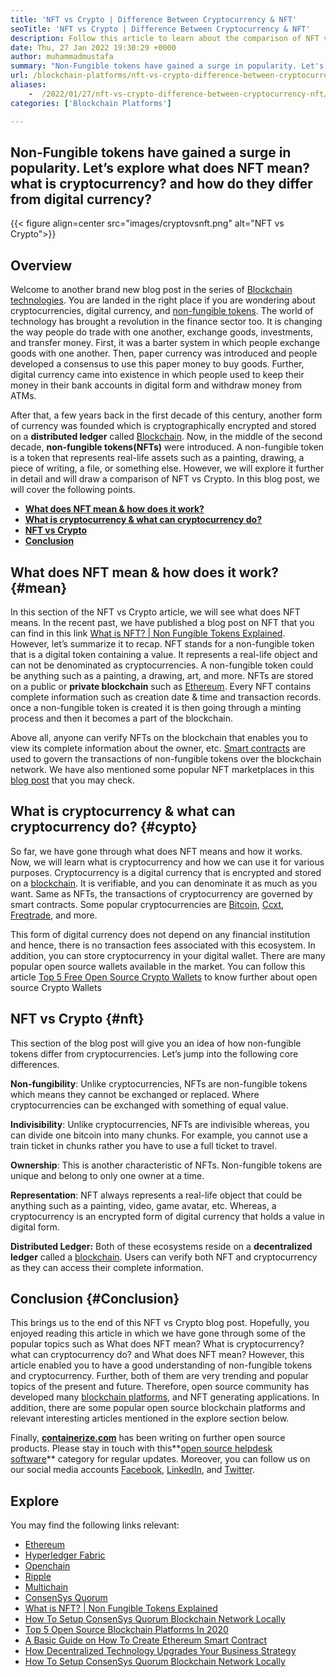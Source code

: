 ```yaml
---
title: 'NFT vs Crypto | Difference Between Cryptocurrency & NFT'
seoTitle: 'NFT vs Crypto | Difference Between Cryptocurrency & NFT'
description: Follow this article to learn about the comparison of NFT vs Crypto. NFTs represent real-life objects where crypto is an encrypted form of digital currency.
date: Thu, 27 Jan 2022 19:30:29 +0000
author: muhammadmustafa
summary: "Non-Fungible tokens have gained a surge in popularity. Let's explore what does NFT mean? what is cryptocurrency? and how do they differ from digital currency?"
url: /blockchain-platforms/nft-vs-crypto-difference-between-cryptocurrency-nft/
aliases: 
    -  /2022/01/27/nft-vs-crypto-difference-between-cryptocurrency-nft/
categories: ['Blockchain Platforms']

---
```

## Non-Fungible tokens have gained a surge in popularity. Let’s explore what does NFT mean? what is cryptocurrency? and how do they differ from digital currency?

{{< figure align=center src="images/cryptovsnft.png" alt="NFT vs Crypto">}}  

## Overview

Welcome to another brand new blog post in the series of [Blockchain technologies][1]. You are landed in the right place if you are wondering about cryptocurrencies, digital currency, and [non-fungible tokens][2]. The world of technology has brought a revolution in the finance sector too. It is changing the way people do trade with one another, exchange goods, investments, and transfer money. First, it was a barter system in which people exchange goods with one another. Then, paper currency was introduced and people developed a consensus to use this paper money to buy goods. Further, digital currency came into existence in which people used to keep their money in their bank accounts in digital form and withdraw money from ATMs.

After that, a few years back in the first decade of this century, another form of currency was founded which is cryptographically encrypted and stored on a **distributed ledger** called [Blockchain][3]. Now, in the middle of the second decade, **non-fungible tokens(NFTs)** were introduced. A non-fungible token is a token that represents real-life assets such as a painting, drawing, a piece of writing, a file, or something else. However, we will explore it further in detail and will draw a comparison of NFT vs Crypto. In this blog post, we will cover the following points.

  * **[What does NFT mean & how does it work?][4]**
  * **[What is cryptocurrency & what can cryptocurrency do?][5]**
  * **[NFT vs Crypto][6]** 
  * **[Conclusion][7]**

## What does NFT mean & how does it work? {#mean}

In this section of the NFT vs Crypto article, we will see what does NFT means. In the recent past, we have published a blog post on NFT that you can find in this link [What is NFT? | Non Fungible Tokens Explained][2]. However, let’s summarize it to recap. NFT stands for a non-fungible token that is a digital token containing a value. It represents a real-life object and can not be denominated as cryptocurrencies. A non-fungible token could be anything such as a painting, a drawing, art, and more. NFTs are stored on a public or **private blockchain** such as [Ethereum][8]. Every NFT contains complete information such as creation date & time and transaction records. once a non-fungible token is created it is then going through a minting process and then it becomes a part of the blockchain.

Above all, anyone can verify NFTs on the blockchain that enables you to view its complete information about the owner, etc. [Smart contracts][9] are used to govern the transactions of non-fungible tokens over the blockchain network. We have also mentioned some popular NFT marketplaces in this [blog post][2] that you may check.

## What is cryptocurrency & what can cryptocurrency do? {#cypto}

So far, we have gone through what does NFT means and how it works. Now, we will learn what is cryptocurrency and how we can use it for various purposes. Cryptocurrency is a digital currency that is encrypted and stored on a [blockchain][1]. It is verifiable, and you can denominate it as much as you want. Same as NFTs, the transactions of cryptocurrency are governed by smart contracts. Some popular cryptocurrencies are [Bitcoin][10], [Ccxt][11], [Freqtrade][12], and more.

This form of digital currency does not depend on any financial institution and hence, there is no transaction fees associated with this ecosystem. In addition, you can store cryptocurrency in your digital wallet. There are many popular open source wallets available in the market. You can follow this article [Top 5 Free Open Source Crypto Wallets][13] to know further about open source Crypto Wallets

## NFT vs Crypto {#nft}

This section of the blog post will give you an idea of how non-fungible tokens differ from cryptocurrencies. Let’s jump into the following core differences.

****Non-fungibility****: Unlike cryptocurrencies, NFTs are non-fungible tokens which means they cannot be exchanged or replaced. Where cryptocurrencies can be exchanged with something of equal value. 

**Indivisibility**: Unlike cryptocurrencies, NFTs are indivisible whereas, you can divide one bitcoin into many chunks. For example, you cannot use a train ticket in chunks rather you have to use a full ticket to travel. 

**Ownership**: This is another characteristic of NFTs. Non-fungible tokens are unique and belong to only one owner at a time. 

**Representation**: NFT always represents a real-life object that could be anything such as a painting, video, game avatar, etc. Whereas, a cryptocurrency is an encrypted form of digital currency that holds a value in digital form.

****Distributed Ledger**:** Both of these ecosystems reside on a **decentralized ledger** called a [blockchain][1]. Users can verify both NFT and cryptocurrency as they can access their complete information.

## Conclusion  {#Conclusion}

This brings us to the end of this NFT vs Crypto blog post. Hopefully, you enjoyed reading this article in which we have gone through some of the popular topics such as What does NFT mean? What is cryptocurrency? what can cryptocurrency do? and What does NFT mean? However, this article enabled you to have a good understanding of non-fungible tokens and cryptocurrency. Further, both of them are very trending and popular topics of the present and future. Therefore, open source community has developed many [blockchain platforms][1], and NFT generating applications. In addition, there are some popular open source blockchain platforms and relevant interesting articles mentioned in the explore section below.

Finally, **[containerize.com][14]** has been writing on further open source products. Please stay in touch with this**[open source helpdesk software][15]** category for regular updates. Moreover, you can follow us on our social media accounts [Facebook][16], [LinkedIn][17], and [Twitter][18].

## Explore

You may find the following links relevant:

  * [Ethereum][8]
  * [Hyperledger Fabric][19]
  * [Openchain][20]
  * [Ripple][21]
  * [Multichain][22]
  * [ConsenSys Quorum][23]
  * [What is NFT? | Non Fungible Tokens Explained][2]
  * [How To Setup ConsenSys Quorum Blockchain Network Locally][24]
  * [Top 5 Open Source Blockchain Platforms In 2020][25]
  * [A Basic Guide on How To Create Ethereum Smart Contract][26]
  * [How Decentralized Technology Upgrades Your Business Strategy][27]
  * [How To Setup ConsenSys Quorum Blockchain Network Locally][24]

 [1]: https://blog.containerize.com/category/blockchain-platforms/
 [2]: https://blog.containerize.com/2021/11/23/what-is-nft-non-fungible-tokens-explained/
 [3]: https://products.containerize.com/blockchain-platforms/
 [4]: #mean
 [5]: #cypto
 [6]: #nft
 [7]: #Conclusion
 [8]: https://products.containerize.com/blockchain-platforms/ethereum
 [9]: https://blog.containerize.com/2020/12/01/smart-contract-tutorial-ethereum-blockchain-development/
 [10]: https://bitcoin.org/en/
 [11]: https://opencollective.com/ccxt
 [12]: https://www.freqtrade.io/en/stable/
 [13]: https://blog.containerize.com/2021/11/17/top-5-free-open-source-crypto-wallets-in-2021/
 [14]: https://www.containerize.com/
 [15]: https://products.containerize.com/helpdesk/
 [16]: https://web.facebook.com/containerize
 [17]: https://www.linkedin.com/company/containerize/
 [18]: https://twitter.com/containerize_co
 [19]: https://products.containerize.com/blockchain-platforms/hyperledger-fabric
 [20]: https://products.containerize.com/blockchain-platforms/openchain
 [21]: https://products.containerize.com/blockchain-platforms/ripple
 [22]: https://products.containerize.com/blockchain-platforms/multichain
 [23]: https://products.containerize.com/blockchain-platforms/consensys-quorum
 [24]: https://blog.containerize.com/2021/04/30/how-to-setup-consensys-quorum-blockchain-network-locally/
 [25]: https://blog.containerize.com/2020/12/11/top-5-open-source-blockchain-platforms-in-2020/
 [26]: https://blog.containerize.com/2020/12/01/a-basic-guide-on-how-to-create-ethereum-smart-contract/
 [27]: https://blog.containerize.com/2020/11/27/how-decentralized-technology-upgrades-your-business-strategy/